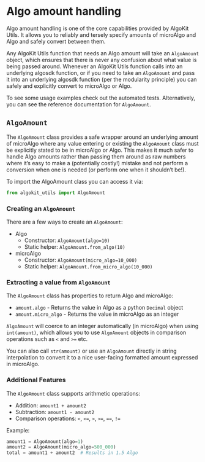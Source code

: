 # Algo amount handling

Algo amount handling is one of the core capabilities provided by AlgoKit Utils. It allows you to reliably and tersely specify amounts of microAlgo and Algo and safely convert between them.

Any AlgoKit Utils function that needs an Algo amount will take an `AlgoAmount` object, which ensures that there is never any confusion about what value is being passed around. Whenever an AlgoKit Utils function calls into an underlying algosdk function, or if you need to take an `AlgoAmount` and pass it into an underlying algosdk function (per the modularity principle) you can safely and explicitly convert to microAlgo or Algo.

To see some usage examples check out the automated tests. Alternatively, you can see the reference documentation for `AlgoAmount`.

## `AlgoAmount`

The `AlgoAmount` class provides a safe wrapper around an underlying amount of microAlgo where any value entering or existing the `AlgoAmount` class must be explicitly stated to be in microAlgo or Algo. This makes it much safer to handle Algo amounts rather than passing them around as raw numbers where it’s easy to make a (potentially costly!) mistake and not perform a conversion when one is needed (or perform one when it shouldn’t be!).

To import the AlgoAmount class you can access it via:

```python
from algokit_utils import AlgoAmount
```

### Creating an `AlgoAmount`

There are a few ways to create an `AlgoAmount`:

- Algo
  - Constructor: `AlgoAmount(algo=10)`
  - Static helper: `AlgoAmount.from_algo(10)`
- microAlgo
  - Constructor: `AlgoAmount(micro_algo=10_000)`
  - Static helper: `AlgoAmount.from_micro_algo(10_000)`

### Extracting a value from `AlgoAmount`

The `AlgoAmount` class has properties to return Algo and microAlgo:

- `amount.algo` - Returns the value in Algo as a python `Decimal` object
- `amount.micro_algo` - Returns the value in microAlgo as an integer

`AlgoAmount` will coerce to an integer automatically (in microAlgo) when using `int(amount)`, which allows you to use `AlgoAmount` objects in comparison operations such as `<` and `>=` etc.

You can also call `str(amount)` or use an `AlgoAmount` directly in string interpolation to convert it to a nice user-facing formatted amount expressed in microAlgo.

### Additional Features

The `AlgoAmount` class supports arithmetic operations:

- Addition: `amount1 + amount2`
- Subtraction: `amount1 - amount2`
- Comparison operations: `<`, `<=`, `>`, `>=`, `==`, `!=`

Example:

```python
amount1 = AlgoAmount(algo=1)
amount2 = AlgoAmount(micro_algo=500_000)
total = amount1 + amount2  # Results in 1.5 Algo
```
